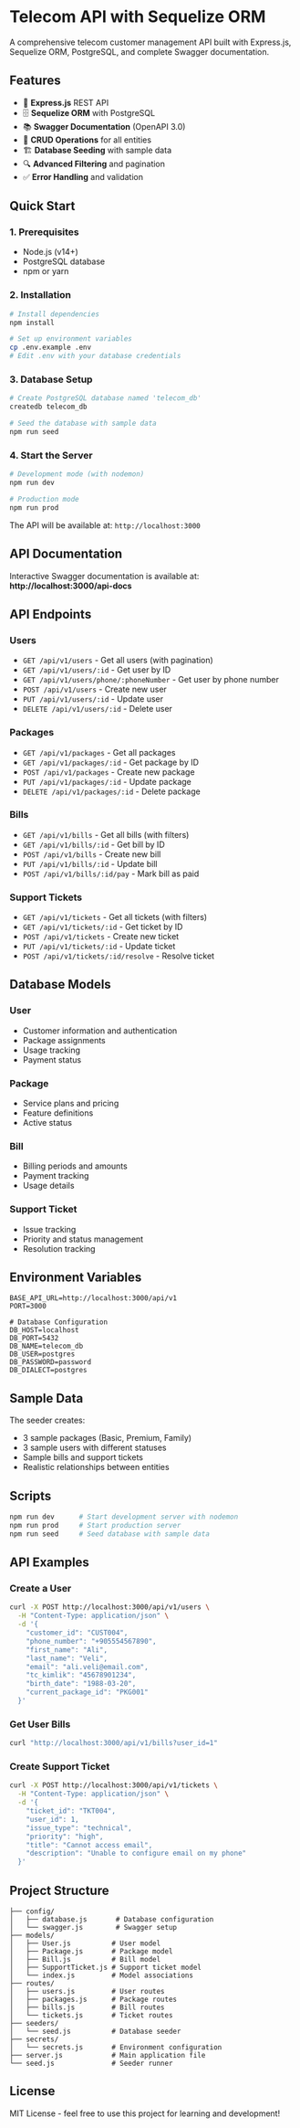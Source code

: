 # Telecom API with Sequelize ORM

A comprehensive telecom customer management API built with Express.js, Sequelize ORM, PostgreSQL, and complete Swagger documentation.

## Features

- 🚀 **Express.js** REST API
- 🗄️ **Sequelize ORM** with PostgreSQL
- 📚 **Swagger Documentation** (OpenAPI 3.0)
- 🔄 **CRUD Operations** for all entities
- 🏗️ **Database Seeding** with sample data
- 🔍 **Advanced Filtering** and pagination
- ✅ **Error Handling** and validation

## Quick Start

### 1. Prerequisites

- Node.js (v14+)
- PostgreSQL database
- npm or yarn

### 2. Installation

```bash
# Install dependencies
npm install

# Set up environment variables
cp .env.example .env
# Edit .env with your database credentials
```

### 3. Database Setup

```bash
# Create PostgreSQL database named 'telecom_db'
createdb telecom_db

# Seed the database with sample data
npm run seed
```

### 4. Start the Server

```bash
# Development mode (with nodemon)
npm run dev

# Production mode
npm run prod
```

The API will be available at: `http://localhost:3000`

## API Documentation

Interactive Swagger documentation is available at:
**http://localhost:3000/api-docs**

## API Endpoints

### Users

- `GET /api/v1/users` - Get all users (with pagination)
- `GET /api/v1/users/:id` - Get user by ID
- `GET /api/v1/users/phone/:phoneNumber` - Get user by phone number
- `POST /api/v1/users` - Create new user
- `PUT /api/v1/users/:id` - Update user
- `DELETE /api/v1/users/:id` - Delete user

### Packages

- `GET /api/v1/packages` - Get all packages
- `GET /api/v1/packages/:id` - Get package by ID
- `POST /api/v1/packages` - Create new package
- `PUT /api/v1/packages/:id` - Update package
- `DELETE /api/v1/packages/:id` - Delete package

### Bills

- `GET /api/v1/bills` - Get all bills (with filters)
- `GET /api/v1/bills/:id` - Get bill by ID
- `POST /api/v1/bills` - Create new bill
- `PUT /api/v1/bills/:id` - Update bill
- `POST /api/v1/bills/:id/pay` - Mark bill as paid

### Support Tickets

- `GET /api/v1/tickets` - Get all tickets (with filters)
- `GET /api/v1/tickets/:id` - Get ticket by ID
- `POST /api/v1/tickets` - Create new ticket
- `PUT /api/v1/tickets/:id` - Update ticket
- `POST /api/v1/tickets/:id/resolve` - Resolve ticket

## Database Models

### User

- Customer information and authentication
- Package assignments
- Usage tracking
- Payment status

### Package

- Service plans and pricing
- Feature definitions
- Active status

### Bill

- Billing periods and amounts
- Payment tracking
- Usage details

### Support Ticket

- Issue tracking
- Priority and status management
- Resolution tracking

## Environment Variables

```env
BASE_API_URL=http://localhost:3000/api/v1
PORT=3000

# Database Configuration
DB_HOST=localhost
DB_PORT=5432
DB_NAME=telecom_db
DB_USER=postgres
DB_PASSWORD=password
DB_DIALECT=postgres
```

## Sample Data

The seeder creates:

- 3 sample packages (Basic, Premium, Family)
- 3 sample users with different statuses
- Sample bills and support tickets
- Realistic relationships between entities

## Scripts

```bash
npm run dev      # Start development server with nodemon
npm run prod     # Start production server
npm run seed     # Seed database with sample data
```

## API Examples

### Create a User

```bash
curl -X POST http://localhost:3000/api/v1/users \
  -H "Content-Type: application/json" \
  -d '{
    "customer_id": "CUST004",
    "phone_number": "+905554567890",
    "first_name": "Ali",
    "last_name": "Veli",
    "email": "ali.veli@email.com",
    "tc_kimlik": "45678901234",
    "birth_date": "1988-03-20",
    "current_package_id": "PKG001"
  }'
```

### Get User Bills

```bash
curl "http://localhost:3000/api/v1/bills?user_id=1"
```

### Create Support Ticket

```bash
curl -X POST http://localhost:3000/api/v1/tickets \
  -H "Content-Type: application/json" \
  -d '{
    "ticket_id": "TKT004",
    "user_id": 1,
    "issue_type": "technical",
    "priority": "high",
    "title": "Cannot access email",
    "description": "Unable to configure email on my phone"
  }'
```

## Project Structure

```
├── config/
│   ├── database.js       # Database configuration
│   └── swagger.js        # Swagger setup
├── models/
│   ├── User.js          # User model
│   ├── Package.js       # Package model
│   ├── Bill.js          # Bill model
│   ├── SupportTicket.js # Support ticket model
│   └── index.js         # Model associations
├── routes/
│   ├── users.js         # User routes
│   ├── packages.js      # Package routes
│   ├── bills.js         # Bill routes
│   └── tickets.js       # Ticket routes
├── seeders/
│   └── seed.js          # Database seeder
├── secrets/
│   └── secrets.js       # Environment configuration
├── server.js            # Main application file
└── seed.js              # Seeder runner
```

## License

MIT License - feel free to use this project for learning and development!
